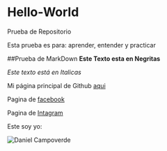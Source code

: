 # Hello-World
Prueba de Repositorio

Esta prueba es para: aprender, entender y practicar

##Prueba de MarkDown
**Este Texto esta en Negritas**

_Este texto está en Italicas_

Mi página principal de Github [aqui](https://github.com/DCampoverde)

Pagina de [facebook][fb]

Pagina de [Intagram][insta]

[fb]: https://www.facebook.com/dcampoverdeboza
[insta]: https://instagram.com/danielcampovrd/

Este soy yo:

![Daniel Campoverde](https://avatars1.githubusercontent.com/u/15256636?v=3&u=938fe5bdf540a3a3abfbdd221f94259d0dbd040d&s=140)


